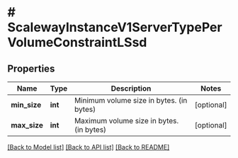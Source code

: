 # # ScalewayInstanceV1ServerTypePerVolumeConstraintLSsd

## Properties

Name | Type | Description | Notes
------------ | ------------- | ------------- | -------------
**min_size** | **int** | Minimum volume size in bytes. (in bytes) | [optional]
**max_size** | **int** | Maximum volume size in bytes. (in bytes) | [optional]

[[Back to Model list]](../../README.md#models) [[Back to API list]](../../README.md#endpoints) [[Back to README]](../../README.md)
